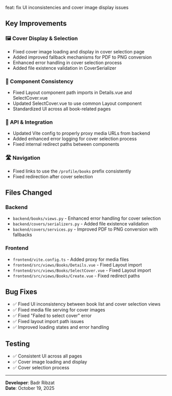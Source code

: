 feat: fix UI inconsistencies and cover image display issues

## Key Improvements

### 🖼️ Cover Display & Selection
- Fixed cover image loading and display in cover selection page
- Added improved fallback mechanisms for PDF to PNG conversion 
- Enhanced error handling in cover selection process
- Added file existence validation in CoverSerializer

### 🧩 Component Consistency
- Fixed Layout component path imports in Details.vue and SelectCover.vue
- Updated SelectCover.vue to use common Layout component
- Standardized UI across all book-related pages

### 🔌 API & Integration
- Updated Vite config to properly proxy media URLs from backend
- Added enhanced error logging for cover selection process
- Fixed internal redirect paths between components

### 🛣️ Navigation
- Fixed links to use the `/profile/books` prefix consistently
- Fixed redirection after cover selection

## Files Changed

### Backend
- `backend/books/views.py` - Enhanced error handling for cover selection
- `backend/covers/serializers.py` - Added file existence validation
- `backend/covers/services.py` - Improved PDF to PNG conversion with fallbacks

### Frontend
- `frontend/vite.config.ts` - Added proxy for media files
- `frontend/src/views/Books/Details.vue` - Fixed Layout import
- `frontend/src/views/Books/SelectCover.vue` - Fixed Layout import
- `frontend/src/views/Books/Create.vue` - Fixed redirect paths

## Bug Fixes
- ✅ Fixed UI inconsistency between book list and cover selection views
- ✅ Fixed media file serving for cover images
- ✅ Fixed "Failed to select cover" error
- ✅ Fixed layout import path issues
- ✅ Improved loading states and error handling

## Testing
- ✅ Consistent UI across all pages
- ✅ Cover image loading and display
- ✅ Cover selection process

---

**Developer**: Badr Ribzat  
**Date**: October 19, 2025